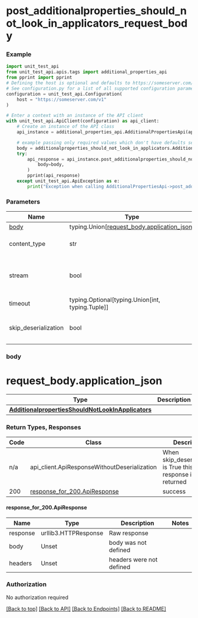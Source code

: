 <a name="top"></a>
# **post_additionalproperties_should_not_look_in_applicators_request_body**
<a name="post_additionalproperties_should_not_look_in_applicators_request_body"></a>


### Example

```python
import unit_test_api
from unit_test_api.apis.tags import additional_properties_api
from pprint import pprint
# Defining the host is optional and defaults to https://someserver.com/v1
# See configuration.py for a list of all supported configuration parameters.
configuration = unit_test_api.Configuration(
    host = "https://someserver.com/v1"
)

# Enter a context with an instance of the API client
with unit_test_api.ApiClient(configuration) as api_client:
    # Create an instance of the API class
    api_instance = additional_properties_api.AdditionalPropertiesApi(api_client)

    # example passing only required values which don't have defaults set
    body = additionalproperties_should_not_look_in_applicators.AdditionalpropertiesShouldNotLookInApplicators(None)
    try:
        api_response = api_instance.post_additionalproperties_should_not_look_in_applicators_request_body(
            body=body,
        )
        pprint(api_response)
    except unit_test_api.ApiException as e:
        print("Exception when calling AdditionalPropertiesApi->post_additionalproperties_should_not_look_in_applicators_request_body: %s\n" % e)
```
### Parameters

Name | Type | Description  | Notes
------------- | ------------- | ------------- | -------------
[body](#request_body) | typing.Union[[request_body.application_json](#request_body.application_json)] | required |
content_type | str | optional, default is 'application/json' | Selects the schema and serialization of the request body
stream | bool | default is False | if True then the response.content will be streamed and loaded from a file like object. When downloading a file, set this to True to force the code to deserialize the content to a FileSchema file
timeout | typing.Optional[typing.Union[int, typing.Tuple]] | default is None | the timeout used by the rest client
skip_deserialization | bool | default is False | when True, headers and body will be unset and an instance of api_client.ApiResponseWithoutDeserialization will be returned

### <a id="request_body" >body</a>
# <a id="request_body.application_json" >request_body.application_json</a>
Type | Description  | Notes
------------- | ------------- | -------------
[**AdditionalpropertiesShouldNotLookInApplicators**](../../../components/schema/additionalproperties_should_not_look_in_applicators.AdditionalpropertiesShouldNotLookInApplicators.md) |  | 


### Return Types, Responses

Code | Class | Description
------------- | ------------- | -------------
n/a | api_client.ApiResponseWithoutDeserialization | When skip_deserialization is True this response is returned
200 | [response_for_200.ApiResponse](#response_for_200.ApiResponse) | success

#### <a id="response_for_200.ApiResponse" >response_for_200.ApiResponse</a>
Name | Type | Description  | Notes
------------- | ------------- | ------------- | -------------
response | urllib3.HTTPResponse | Raw response |
body | Unset | body was not defined |
headers | Unset | headers were not defined |

### Authorization

No authorization required

[[Back to top]](#top) [[Back to API]](../AdditionalPropertiesApi.md) [[Back to Endpoints]](../../../../README.md#Endpoints) [[Back to README]](../../../../README.md)
